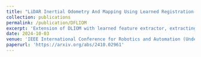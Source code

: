 ```yaml
---
title: "LiDAR Inertial Odometry And Mapping Using Learned Registration-Relevant Features"
collection: publications
permalink: /publication/DFLIOM
excerpt: 'Extension of DLIOM with learned feature extractor, extracting points relevant to SLAM registration objectives, for robust LIOM with significantly reduced memory usage.'
date: 2024-10-03
venue: 'IEEE International Conference for Robotics and Automation (Under Review)'
paperurl: 'https://arxiv.org/abs/2410.02961'
---
```

